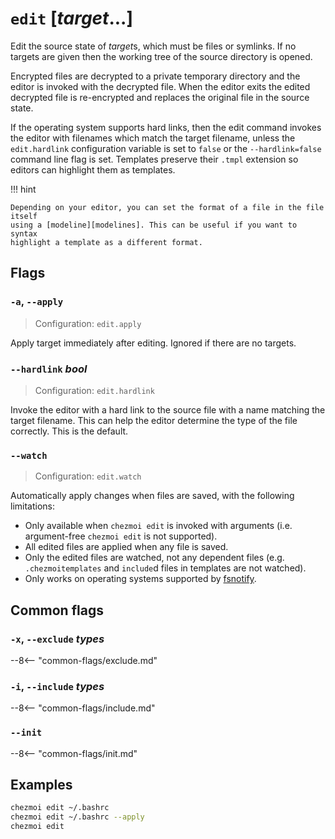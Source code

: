 # `edit` [*target*...]

Edit the source state of *target*s, which must be files or symlinks. If no
targets are given then the working tree of the source directory is opened.

Encrypted files are decrypted to a private temporary directory and the editor
is invoked with the decrypted file. When the editor exits the edited decrypted
file is re-encrypted and replaces the original file in the source state.

If the operating system supports hard links, then the edit command invokes the
editor with filenames which match the target filename, unless the
`edit.hardlink` configuration variable is set to `false` or the
`--hardlink=false` command line flag is set. Templates preserve their `.tmpl`
extension so editors can highlight them as templates.

!!! hint

    Depending on your editor, you can set the format of a file in the file itself
    using a [modeline][modelines]. This can be useful if you want to syntax
    highlight a template as a different format.

## Flags

### `-a`, `--apply`

> Configuration: `edit.apply`

Apply target immediately after editing. Ignored if there are no targets.

### `--hardlink` *bool*

> Configuration: `edit.hardlink`

Invoke the editor with a hard link to the source file with a name matching the
target filename. This can help the editor determine the type of the file
correctly. This is the default.

### `--watch`

> Configuration: `edit.watch`

Automatically apply changes when files are saved, with the following limitations:

* Only available when `chezmoi edit` is invoked with arguments (i.e.
  argument-free `chezmoi edit` is not supported).
* All edited files are applied when any file is saved.
* Only the edited files are watched, not any dependent files (e.g.
  `.chezmoitemplates` and `include`d files in templates are not watched).
* Only works on operating systems supported by [fsnotify][fsnotify].

## Common flags

### `-x`, `--exclude` *types*

--8<-- "common-flags/exclude.md"

### `-i`, `--include` *types*

--8<-- "common-flags/include.md"

### `--init`

--8<-- "common-flags/init.md"

## Examples

  ```sh
  chezmoi edit ~/.bashrc
  chezmoi edit ~/.bashrc --apply
  chezmoi edit
  ```

[fsnotify]: https://github.com/fsnotify/fsnotify
[modelines]: https://vimhelp.org/options.txt.html#auto-setting
